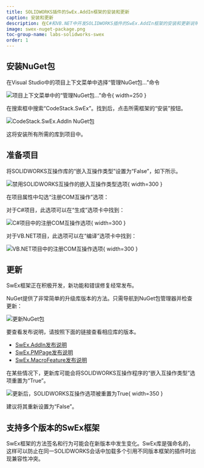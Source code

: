 ```yaml
---
title: SOLIDWORKS插件的SwEx.AddIn框架的安装和更新
caption: 安装和更新
description: 在C#和VB.NET中开发SOLIDWORKS插件的SwEx.AddIn框架的安装和更新说明
image: swex-nuget-package.png
toc-group-name: labs-solidworks-swex
order: 1
---
```

## 安装NuGet包

在Visual Studio中的项目上下文菜单中选择“管理NuGet包...”命令

![项目上下文菜单中的“管理NuGet包...”命令](manage-nuget-packages.png){ width=250 }

在搜索框中搜索“CodeStack.SwEx”。找到后，点击所需框架的“安装”按钮。

![CodeStack.SwEx.AddIn NuGet包](swex-nuget-package.png)

这将安装所有所需的库到项目中。

## 准备项目

将SOLIDWORKS互操作库的“嵌入互操作类型”设置为“False”，如下所示。

![禁用SOLIDWORKS互操作的嵌入互操作类型选项](sw-interops-embed-inteop-types-false.png){ width=300 }

在项目属性中勾选“注册COM互操作”选项：

对于C#项目，此选项可以在“生成”选项卡中找到：

![C#项目中的注册COM互操作选项](register-for-com-interops-csharp.png){ width=300 }

对于VB.NET项目，此选项可以在“编译”选项卡中找到：

![VB.NET项目中的注册COM互操作选项](register-for-com-interops-vbnet.png){ width=300 }

## 更新

SwEx框架正在积极开发，新功能和错误修复经常发布。

NuGet提供了非常简单的升级库版本的方法。只需导航到NuGet包管理器并检查更新：

![更新NuGet包](update-nuget-packages.png)

要查看发布说明，请按照下面的链接查看相应库的版本。

* [SwEx.AddIn发布说明](https://docs.codestack.net/swex/add-in/html/version-history.htm)
* [SwEx.PMPage发布说明](https://docs.codestack.net/swex/pmpage/html/version-history.htm)
* [SwEx.MacroFeature发布说明](https://docs.codestack.net/swex/macro-feature/html/version-history.htm)

在某些情况下，更新库可能会将SOLIDWORKS互操作程序的“嵌入互操作类型”选项重置为“True”。

![更新后，SOLIDWORKS互操作选项被重置为True](embed-interop-true.png){ width=350 }

建议将其重新设置为“False”。

## 支持多个版本的SwEx框架

SwEx框架的方法签名和行为可能会在新版本中发生变化。SwEx库是强命名的，这样可以防止在同一SOLIDWORKS会话中加载多个引用不同版本框架的插件时出现兼容性冲突。